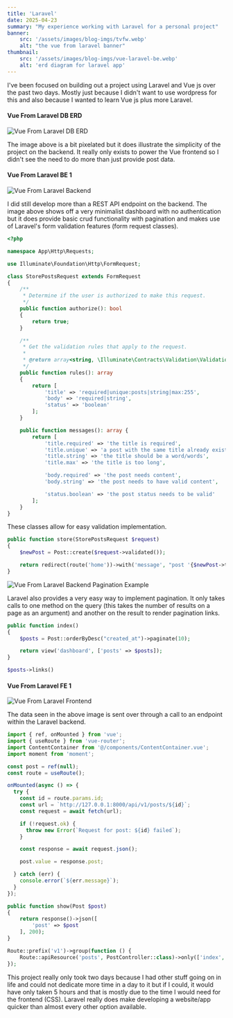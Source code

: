 ```yaml
---
title: 'Laravel'
date: 2025-04-23
summary: "My experience working with Laravel for a personal project"
banner:
    src: '/assets/images/blog-imgs/tvfw.webp'
    alt: "the vue from laravel banner"
thumbnail:
    src: '/assets/images/blog-imgs/vue-laravel-be.webp' 
    alt: 'erd diagram for laravel app'
---
```



I've been focused on building out a project using Laravel and Vue js over the past two days. Mostly just because I didn't want to use wordpress for this and also because I wanted to learn Vue js plus more Laravel. 

#### Vue From Laravel DB ERD

![Vue From Laravel DB ERD](/assets/images/blog-imgs/vfl-erd.webp)

The image above is a bit pixelated but it does illustrate the simplicity of the project on the backend. It really only exists to power the Vue frontend so I didn't see the need to do more than just provide post data.

#### Vue From Laravel BE 1

![Vue From Laravel Backend](/assets/images/blog-imgs/vue-laravel-be.webp)

I did still develop more than a REST API endpoint on the backend. The image above shows off a very minimalist dashboard with no authentication but it does provide basic crud functionality with pagination and makes use of Laravel's form validation features (form request classes).

```php
<?php

namespace App\Http\Requests;

use Illuminate\Foundation\Http\FormRequest;

class StorePostsRequest extends FormRequest
{
    /**
     * Determine if the user is authorized to make this request.
     */
    public function authorize(): bool
    {
        return true;
    }

    /**
     * Get the validation rules that apply to the request.
     *
     * @return array<string, \Illuminate\Contracts\Validation\ValidationRule|array<mixed>|string>
     */
    public function rules(): array
    {
        return [
            'title' => 'required|unique:posts|string|max:255',
            'body' => 'required|string',
            'status' => 'boolean'
        ];
    }

    public function messages(): array {
        return [
            'title.required' => 'the title is required',
            'title.unique' => 'a post with the same title already exists',
            'title.string' => 'the title should be a word/words',
            'title.max' => 'the title is too long',

            'body.required' => 'the post needs content',
            'body.string' => 'the post needs to have valid content',

            'status.boolean' => 'the post status needs to be valid'
        ];
    }
}
```

These classes allow for easy validation implementation.

```php
public function store(StorePostsRequest $request)
{
    $newPost = Post::create($request->validated());

    return redirect(route('home'))->with('message', "post '{$newPost->title}' created");
}
```

![Vue From Laravel Backend Pagination Example](/assets/images/blog-imgs/vue-laravel-be-3.webp)

Laravel also provides a very easy way to implement pagination. It only takes calls to one method on the query (this takes the number of results on a page as an argument) and another on the result to render pagination links.

```php
public function index()
{
    $posts = Post::orderByDesc("created_at")->paginate(10);

    return view('dashboard', ['posts' => $posts]);
}
```

```php
$posts->links()
```

#### Vue From Laravel FE 1

![Vue From Laravel Frontend](/assets/images/blog-imgs/vue-frontend-3.webp)

The data seen in the above image is sent over through a call to an endpoint within the Laravel backend.

```js
import { ref, onMounted } from 'vue';
import { useRoute } from 'vue-router';
import ContentContainer from '@/components/ContentContainer.vue';
import moment from 'moment';

const post = ref(null);
const route = useRoute();

onMounted(async () => {
  try {
    const id = route.params.id;
    const url = `http://127.0.0.1:8000/api/v1/posts/${id}`;
    const request = await fetch(url);

    if (!request.ok) {
      throw new Error(`Request for post: ${id} failed`);
    }

    const response = await request.json();

    post.value = response.post;

  } catch (err) {
    console.error(`${err.message}`);
  }
});
```

```php
public function show(Post $post)
{
    return response()->json([
        'post' => $post
    ], 200);
}
```

```php
Route::prefix('v1')->group(function () {
    Route::apiResource('posts', PostController::class)->only(['index', 'show']);
});
```

This project really only took two days because I had other stuff going on in life and could not dedicate more time in a day to it but if I could, it would have only taken 5 hours and that is mostly due to the time I would need for the frontend (CSS). Laravel really does make developing a website/app quicker than almost every other option available.